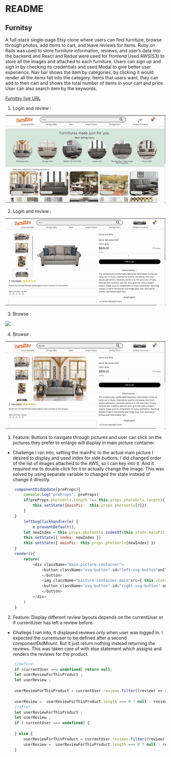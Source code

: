 # README
## Furnitsy

A full-stack single-page Etsy clone where users can find furniture, browse through photos, add items to cart, and leave reviews for items. Ruby on Rails was used to store furniture information, reviews, and user’s data into the backend and React and Redux were used for frontend Used AWS(S3) to store all the images and attached to each furniture.
Users can sign up and sign in by checking its credentials and used Modal to give better user experience. Nav bar shows the item by categories, by clicking it would render all the items fall into the category. Items that users want, they can add to their cart and shows the total number of items in your cart and price. User can also search item by the keywords. 

[Furnitsy live URL](furnitsy.herokuapp.com)

1. Login and review :

![](https://github.com/cyss0317/FullStack_Project_Furnitsy/blob/main/GIF/login-1.gif?raw=true)

2. Login and review :

![](https://github.com/cyss0317/FullStack_Project_Furnitsy/blob/main/GIF/login-2.gif?raw=true)

3. Browse :

![](https://github.com/cyss0317/FullStack_Project_Furnitsy/blob/main/GIF/browse-1.gif?raw=true)

4. Browse :

![](https://github.com/cyss0317/FullStack_Project_Furnitsy/blob/main/GIF/browse-2.gif?raw=true)



1. Feature: Buttons to navigate through pictures and user can click on the pictures they prefer to enlarge will display in main picture container. 
* Challenge I ran into, setting the mainPic to the actual main picture I desired to display and used index for side buttons. I did changed order of the list of images attached to the AWS, so I can key into it. And it required me to double click for it to actually change the image. This was solved by using separate variable to changed the state instead of change it directly. 


```javascript
    componentDidUpdate(preProps){
        console.log("preProps", preProps)
        if(preProps.photoUrls.length !== this.props.photoUrls.length){
            this.setState({mainPic:  this.props.photoUrls[0]})
        }
    }
        leftSvgClickhandler(e) {
            e.preventDefault();
        let newIndex = this.props.photoUrls.indexOf(this.state.mainPic) - 1 < 0 ? this.props.photoUrls.length - 1 : this.props.photoUrls.indexOf(this.state.mainPic) - 1
        this.setState({ index: newIndex })
        this.setState({ mainPic: this.props.photoUrls[newIndex] })
    }
    render(){
        return(
            <div className="main-picture-container">
                <button className="svg-button" id="left-svg-button"onClick={this.leftSvgClickhandler} >
                </button>
                <img className="picture-container-main"src={ this.state.mainPic === undefined ? this.props.photoUrls[0] : this.state.mainPic } alt="" />
                <button className="svg-button" id="right-svg-button" onClick={this.rightSvgClickhandler}>
                </button>
            </div>
        )
    }
```
2. Feature: Display different review layouts depends on the currentUser or if currentUser has left a review before. 
* Challege I ran into, It displayed reviews only when user was logged in. 
I expected the currentuser to be defined after a second componentDidMount. But it just return nothing instead returning the reviews. This was taken care of with else statement which assigns and renders the reviews for the product.
```javascript
    //before
    if (currentUser === undefined) return null;
    let userReviewForThisProduct ;
    let userReview ;

    userReviewForThisProduct = currentUser.reviews.filter((review) => review.product_id === productId)

    userReview =  userReviewForThisProduct.length === 0 ? null : reviews[userReviewForThisProduct[0].id];
    //after
    let userReviewForThisProduct ;
    let userReview ;
    if ( currentUser === undefined) {
        
    } else {
        userReviewForThisProduct = currentUser.reviews.filter((review) => review.product_id === productId)
        userReview =  userReviewForThisProduct.length === 0 ? null : reviews[userReviewForThisProduct[0].id];
    }

```
